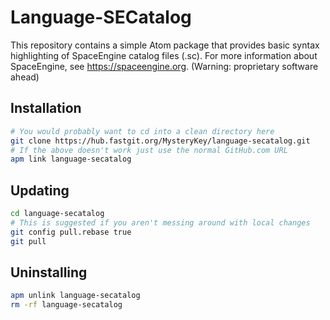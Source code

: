 # Language-SECatalog
This repository contains a simple Atom package that provides basic syntax highlighting of SpaceEngine catalog files (.sc).
For more information about SpaceEngine, see https://spaceengine.org. (Warning: proprietary software ahead)
## Installation
```sh
# You would probably want to cd into a clean directory here
git clone https://hub.fastgit.org/MysteryKey/language-secatalog.git
# If the above doesn't work just use the normal GitHub.com URL
apm link language-secatalog
```
## Updating
```sh
cd language-secatalog
# This is suggested if you aren't messing around with local changes
git config pull.rebase true
git pull
```
## Uninstalling
```sh
apm unlink language-secatalog
rm -rf language-secatalog
